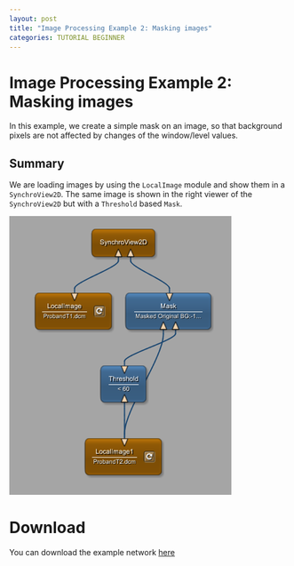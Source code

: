 ```yaml
---
layout: post
title: "Image Processing Example 2: Masking images"
categories: TUTORIAL BEGINNER
---
```


# Image Processing Example 2: Masking images
In this example, we create a simple mask on an image, so that background pixels are not affected by changes of the window/level values.

## Summary
We are loading images by using the `LocalImage` module and show them in a `SynchroView2D`. The same image is shown in the right viewer of the `SynchroView2D` but with a `Threshold` based `Mask`.

![Screenshot](/examples/image_processing/example2/image.png)

# Download
You can download the example network [here](/examples/image_processing/example1/ImageMask.mlab)
